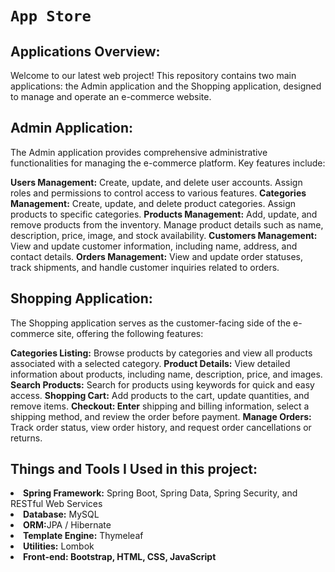 # `App Store`<br>


## Applications Overview:

Welcome to our latest web project! This repository contains two main applications: the Admin application and the Shopping application, designed to manage and operate an e-commerce website.
## Admin Application:
The Admin application provides comprehensive administrative functionalities for managing the e-commerce platform. Key features include:

<b>Users Management:</b> Create, update, and delete user accounts. Assign roles and permissions to control access to various features.
<b>Categories Management:</b> Create, update, and delete product categories. Assign products to specific categories.
<b>Products Management:</b> Add, update, and remove products from the inventory. Manage product details such as name, description, price, image, and stock availability.
<b>Customers Management:</b> View and update customer information, including name, address, and contact details.
<b>Orders Management:</b> View and update order statuses, track shipments, and handle customer inquiries related to orders.


  
## Shopping Application:
The Shopping application serves as the customer-facing side of the e-commerce site, offering the following features:

<b>Categories Listing:</b> Browse products by categories and view all products associated with a selected category.
<b>Product Details:</b> View detailed information about products, including name, description, price, and images.
<b>Search Products:</b> Search for products using keywords for quick and easy access.
<b>Shopping Cart:</b> Add products to the cart, update quantities, and remove items.
<b>Checkout: Enter</b> shipping and billing information, select a shipping method, and review the order before payment.
<b>Manage Orders:</b> Track order status, view order history, and request order cancellations or returns.



## Things and Tools I Used in this project:
<li> <b>Spring Framework:</b> Spring Boot, Spring Data, Spring Security, and RESTful Web Services </li>
<li><b>Database:</b> MySQL </li>
<li><b>ORM:</b>JPA / Hibernate </li>
<li><b>Template Engine:</b> Thymeleaf </li>
<li><b>Utilities:</b> Lombok </li>
<li><b>Front-end: Bootstrap, HTML, CSS, JavaScript</b> </li>

